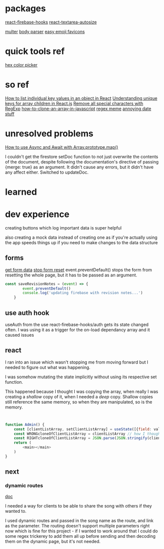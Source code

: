 # packages
[react-firebase-hooks](https://github.com/CSFrequency/react-firebase-hooks)
[react-textarea-autosize](https://github.com/Andarist/react-textarea-autosize)


[multer](https://github.com/expressjs/multer)
[body parser](https://github.com/expressjs/body-parser)
[easy emoji favicons](https://favicon.io/emoji-favicons/bat)

# quick tools ref
[hex color picker](https://htmlcolorcodes.com/color-picker/)

# so ref

[How to list individual key values in an object in React](https://stackoverflow.com/a/65150539/19101255)
[Understanding unique keys for array children in React.js](https://stackoverflow.com/a/43892905/19101255)
[Remove all special characters with RegExp](https://stackoverflow.com/questions/4374822/remove-all-special-characters-with-regexp)
[how-to-clone-an-array-in-javascript](https://www.freecodecamp.org/news/how-to-clone-an-array-in-javascript-1d3183468f6a/)
[regex meme](https://stackoverflow.com/questions/1732348/regex-match-open-tags-except-xhtml-self-contained-tags/1732454#1732454)
[annoying date stuff](https://stackoverflow.com/questions/7693170/javascript-convert-from-epoch-string-to-date-object)


# unresolved problems

[How to use Async and Await with Array.prototype.map()](https://flaviocopes.com/javascript-async-await-array-map/)

I couldn't get the firestore setDoc function to not just overwrite the contents of the document, despite following the documentation's directive of passing {merge: true} as an argument. It didn't cause any errors, but it didn't have any affect either. Switched to updateDoc.

# learned

# dev experience

creating buttons which log important data is super helpful

also creating a mock data instead of creating one as if you're actually using the app speeds things up if you need to make changes to the data structure

## forms
[get form data](https://stackoverflow.com/questions/23427384/get-form-data-in-reactjs)
[stop form reset](https://javascript.tutorialink.com/event-in-javascript-is-deprecated-and-i-cannot-use-preventdefault/)
event.preventDefault() stops the form from resetting the whole page, but it has to be passed as an argument.
```js
const saveRevisionNotes = (event) => {
        event.preventDefault()
        console.log('updating firebase with revision notes...')
    }
```

## use auth hook

useAuth from the use react-firebase-hooks/auth gets its state changed often.
I was using it as a trigger for the on-load dependancy array and it caused issues 

## react

I ran into an issue which wasn't stopping me from moving forward but I needed to figure out what was happening.

I was somehow mutating the state implicitly without using its respective set function.

This happened because I thought I was copying the array, when really I was creating a *shallow* copy of it, when I needed a *deep* copy. Shallow copies still reference the same memory, so when they are manipulated, so is the memory.

```js


function Admin() {
    const [clientListArray, setClientListArray] = useState([{field: value}, {field: value}]) // state
    const WRONGcloneOfClientListArray = clientListArray // how I thought you could copy the array of nested data held in state to a new array without mutating it
    const RIGHTcloneOfClientListArray = JSON.parse(JSON.stringify(clientListArray)) // how I ended up doing it
    return (
        <main></main>
    )
}

```

## next

### dynamic routes

[doc](https://nextjs.org/docs/routing/dynamic-routes)

I needed a way for clients to be able to share the song with others if they wanted to.

I used dynamic routes and passed in the song name as the route, and link as the parameter. The routing doesn't support multiple parameters right now which is fine for this project - if I wanted to work around that I could do some regex trickerey to add them all up before sending and then decoding them on the dynamic page, but it's not needed.

